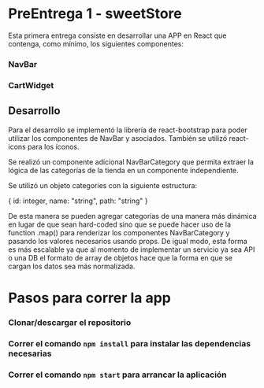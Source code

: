 # PreEntrega 1 - sweetStore

Esta primera entrega consiste en desarrollar una APP en React que contenga, como mínimo, los siguientes componentes:

### NavBar

### CartWidget

## Desarrollo

Para el desarrollo se implementó la librería de react-bootstrap para poder utilizar los componentes de NavBar y asociados. También se utilizó react-icons para los íconos.

Se realizó un componente adicional NavBarCategory que permita extraer la lógica de las categorías de la tienda en un componente independiente.

Se utilizó un objeto categories con la siguiente estructura:

{ id: integer, name: "string", path: "string" }

De esta manera se pueden agregar categorías de una manera más dinámica en lugar de que sean hard-coded sino que se puede hacer uso de la function .map() para renderizar los componentes NavBarCategory y pasando los valores necesarios usando props. De igual modo, esta forma es más escalable ya que al momento de implementar un servicio ya sea API o una DB el formato de array de objetos hace que la forma en que se cargan los datos sea más normalizada.

# Pasos para correr la app

### Clonar/descargar el repositorio

### Correr el comando `npm install` para instalar las dependencias necesarias

### Correr el comando `npm start` para arrancar la aplicación
